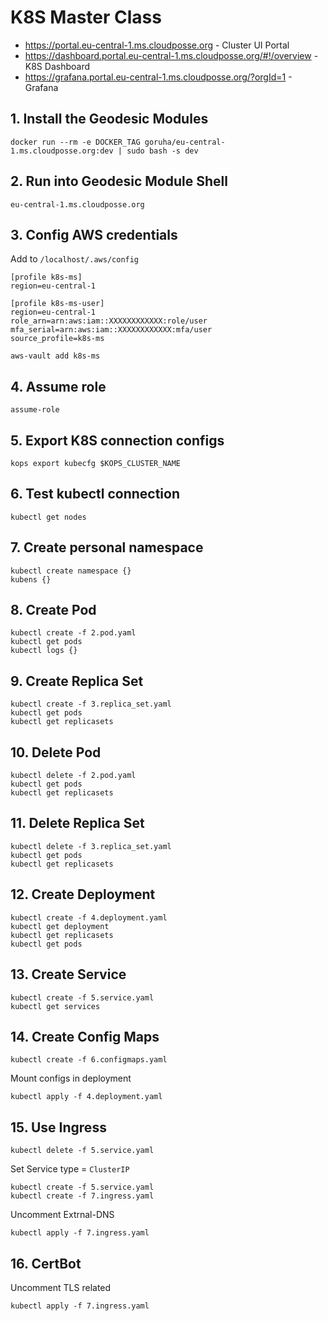 # K8S Master Class

* https://portal.eu-central-1.ms.cloudposse.org - Cluster UI Portal
* https://dashboard.portal.eu-central-1.ms.cloudposse.org/#!/overview - K8S Dashboard
* https://grafana.portal.eu-central-1.ms.cloudposse.org/?orgId=1 - Grafana

## 1. Install the Geodesic Modules

```
docker run --rm -e DOCKER_TAG goruha/eu-central-1.ms.cloudposse.org:dev | sudo bash -s dev
```

## 2. Run into Geodesic Module Shell

```
eu-central-1.ms.cloudposse.org
```

## 3. Config AWS credentials

Add to `/localhost/.aws/config`

```
[profile k8s-ms]
region=eu-central-1

[profile k8s-ms-user]
region=eu-central-1
role_arn=arn:aws:iam::XXXXXXXXXXXX:role/user
mfa_serial=arn:aws:iam::XXXXXXXXXXXX:mfa/user
source_profile=k8s-ms
```

```
aws-vault add k8s-ms
```

## 4. Assume role

```
assume-role
```

## 5. Export K8S connection configs

```
kops export kubecfg $KOPS_CLUSTER_NAME
```

## 6. Test kubectl connection

```
kubectl get nodes
```

## 7. Create personal namespace

```
kubectl create namespace {}
kubens {}
```

## 8. Create Pod

```
kubectl create -f 2.pod.yaml
kubectl get pods
kubectl logs {}
```

## 9. Create Replica Set

```
kubectl create -f 3.replica_set.yaml
kubectl get pods
kubectl get replicasets
```

## 10. Delete Pod

```
kubectl delete -f 2.pod.yaml
kubectl get pods
kubectl get replicasets
```

## 11. Delete Replica Set

```
kubectl delete -f 3.replica_set.yaml
kubectl get pods
kubectl get replicasets
```

## 12. Create Deployment

```
kubectl create -f 4.deployment.yaml
kubectl get deployment
kubectl get replicasets
kubectl get pods
```

## 13. Create Service

```
kubectl create -f 5.service.yaml
kubectl get services
```

## 14. Create Config Maps

```
kubectl create -f 6.configmaps.yaml
```

Mount configs in deployment

```
kubectl apply -f 4.deployment.yaml
```

## 15. Use Ingress

```
kubectl delete -f 5.service.yaml
```

Set Service type = `ClusterIP`

```
kubectl create -f 5.service.yaml
kubectl create -f 7.ingress.yaml
```
Uncomment Extrnal-DNS

```
kubectl apply -f 7.ingress.yaml
```

## 16. CertBot

Uncomment TLS related

```
kubectl apply -f 7.ingress.yaml
```
